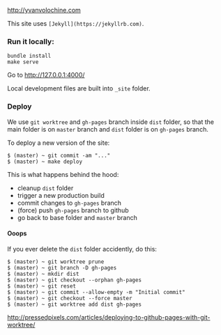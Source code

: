 http://yvanvolochine.com

This site uses `[Jekyll](https://jekyllrb.com)`.

### Run it locally:

    bundle install
    make serve

Go to http://127.0.0.1:4000/

Local development files are built into `_site` folder.

### Deploy

We use `git worktree` and `gh-pages` branch inside `dist` folder, so that the main
folder is on `master` branch and `dist` folder is on `gh-pages` branch.

To deploy a new version of the site:

    $ (master) ~ git commit -am "..."
    $ (master) ~ make deploy

This is what happens behind the hood:
- cleanup `dist` folder
- trigger a new production build
- commit changes to `gh-pages` branch
- (force) push `gh-pages` branch to github
- go back to base folder and `master` branch

#### Ooops

If you ever delete the `dist` folder accidently, do this:

    $ (master) ~ git worktree prune
    $ (master) ~ git branch -D gh-pages
    $ (master) ~ mkdir dist
    $ (master) ~ git checkout --orphan gh-pages
    $ (master) ~ git reset
    $ (master) ~ git commit --allow-empty -m "Initial commit"
    $ (master) ~ git checkout --force master
    $ (master) ~ git worktree add dist gh-pages

http://pressedpixels.com/articles/deploying-to-github-pages-with-git-worktree/

